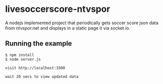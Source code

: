 # livesoccerscore-ntvspor
A nodejs implemented project that periodically gets soccer score json data from ntvspor.net and displays in a static page it via socket.io. 
## Running the example

    $ npm install
    $ node server.js
    
    visit http://localhost:3300
    
    wait 20 secs to view updated data 
